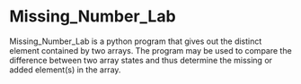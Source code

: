 # Missing_Number_Lab
Missing_Number_Lab is a python program that gives out the distinct element contained by two arrays. The program may be used to compare the difference between two array states and thus determine the missing or added element(s) in the array.
